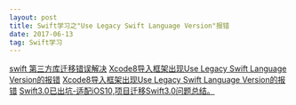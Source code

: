 ```yaml
---
layout: post
title: Swift学习之"Use Legacy Swift Language Version"报错
date: 2017-06-13
tag: Swift学习
---
```


[swift 第三方库迁移错误解决](http://www.cnblogs.com/ningmengcao-ios/p/6025601.html)
 [Xcode8导入框架出现Use Legacy Swift Language Version的报错](http://blog.csdn.net/qq_24904667/article/details/52597175)
[Xcode8导入框架出现Use Legacy Swift Language Version的报错](http://www.jianshu.com/p/fd2fba61e140)
[Swift3.0已出坑-适配iOS10,项目迁移Swift3.0问题总结。](http://www.jianshu.com/p/27fd2a2b32e4)
